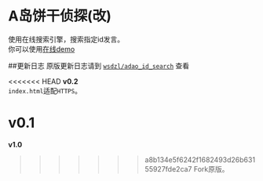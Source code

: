 # A岛饼干侦探(改)
使用在线搜索引擎，搜索指定id发言。    
你可以使用[在线demo](https://zhihaofans.com/nmb/search)    

##更新日志
原版更新日志请到 [`wsdzl/adao_id_search`](https://github.com/wsdzl/adao_id_search) 查看

<<<<<<< HEAD
**v0.2**    
`index.html`适配`HTTPS`。

**v0.1**    
=======
**v1.0**    
>>>>>>> a8b134e5f6242f1682493d26b63155927fde2ca7
Fork原版。
